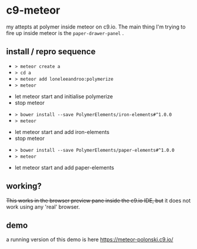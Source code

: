 # c9-meteor
my attepts at polymer inside meteor on c9.io. The main thing I'm trying to fire up inside meteor is the ```paper-drawer-panel``` . 

## install / repro sequence
- ``` > meteor create a ```
- ``` > cd a ```
- ``` > meteor add loneleeandroo:polymerize ```
- ``` > meteor ```

 * let meteor start and initialise polymerize
 * stop meteor 
 
- ``` > bower install --save PolymerElements/iron-elements#^1.0.0 ```
- ``` > meteor ``` 
 
 * let meteor start and add iron-elements
 * stop meteor

- ``` > bower install --save PolymerElements/paper-elements#^1.0.0 ```
- ``` > meteor ```

 * let meteor start and add paper-elements 

## working?
~~This works in the browser preview pane inside the c9.io IDE, but~~ it does not work using any 'real' browser.
 

## demo
a running version of this demo is here https://meteor-polonski.c9.io/

